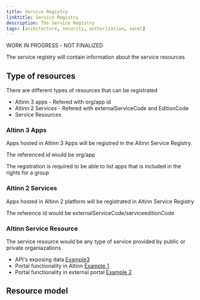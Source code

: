 ```yaml
---
title: Service Registry
linktitle: Service Registry
description: The Service Registry 
tags: [architecture, security, authorization, xacml]
---
```


WORK IN PROGRESS - NOT FINALIZED

The service registry will contain information about the service resources 


## Type of resources

There are different types of resources that can be registrated 

- Altinn 3 apps - Refered with org/app id
- Altinn 2 Services - Refered with externalServiceCode and EditionCode
- Service Resources

### Altinn 3 Apps 

Apps hosted in Altinn 3 Apps will be registred in the Altinn Service Registry. 

The referenced id would be org/app

The registration is required to be able to list apps that is included in the rights for a group


### Altinn 2 Services

Apps hosted in Altinn 2 platform will be registrated in Altinn Service Registry

The reference id would be externalServiceCode/serviceeditionCode

### Altinn Service Resource

The service resource would be any type of service provided by public or private organiazations

- API's exposing data [Example3](exampleresource3.json)
- Portal functionality in Altinn [Example 1](exampleresource1.json)
- Portal functionality in external portal [Example 2](exampleresource2.json)

## Resource model



